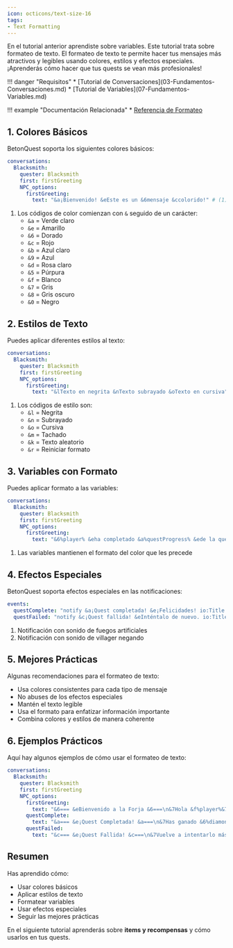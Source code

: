 ```yaml
---
icon: octicons/text-size-16
tags:
- Text Formatting
---
```


En el tutorial anterior aprendiste sobre variables. Este tutorial trata sobre formateo de texto.
El formateo de texto te permite hacer tus mensajes más atractivos y legibles usando colores, estilos y efectos especiales.
¡Aprenderás cómo hacer que tus quests se vean más profesionales!

<div class="grid" markdown>
!!! danger "Requisitos"
    * [Tutorial de Conversaciones](03-Fundamentos-Conversaciones.md)
    * [Tutorial de Variables](07-Fundamentos-Variables.md)

!!! example "Documentación Relacionada"
    * [Referencia de Formateo](../../../Documentation/Features/Message-Formatting.md)
</div>

## 1. Colores Básicos

BetonQuest soporta los siguientes colores básicos:

``` YAML title="conversations.yml" linenums="1"
conversations:
  Blacksmith:
    quester: Blacksmith
    first: firstGreeting
    NPC_options:
      firstGreeting:
        text: "&a¡Bienvenido! &eEste es un &6mensaje &ccolorido!" # (1)!
```

1. Los códigos de color comienzan con `&` seguido de un carácter:
   - `&a` = Verde claro
   - `&e` = Amarillo
   - `&6` = Dorado
   - `&c` = Rojo
   - `&b` = Azul claro
   - `&9` = Azul
   - `&d` = Rosa claro
   - `&5` = Púrpura
   - `&f` = Blanco
   - `&7` = Gris
   - `&8` = Gris oscuro
   - `&0` = Negro

## 2. Estilos de Texto

Puedes aplicar diferentes estilos al texto:

``` YAML title="conversations.yml" linenums="1"
conversations:
  Blacksmith:
    quester: Blacksmith
    first: firstGreeting
    NPC_options:
      firstGreeting:
        text: "&lTexto en negrita &nTexto subrayado &oTexto en cursiva" # (1)!
```

1. Los códigos de estilo son:
   - `&l` = Negrita
   - `&n` = Subrayado
   - `&o` = Cursiva
   - `&m` = Tachado
   - `&k` = Texto aleatorio
   - `&r` = Reiniciar formato

## 3. Variables con Formato

Puedes aplicar formato a las variables:

``` YAML title="conversations.yml" linenums="1"
conversations:
  Blacksmith:
    quester: Blacksmith
    first: firstGreeting
    NPC_options:
      firstGreeting:
        text: "&6%player% &eha completado &a%questProgress% &ede la quest!" # (1)!
```

1. Las variables mantienen el formato del color que les precede

## 4. Efectos Especiales

BetonQuest soporta efectos especiales en las notificaciones:

``` YAML title="events.yml" linenums="1"
events:
  questComplete: "notify &a¡Quest completada! &e¡Felicidades! io:Title sound:firework_rocket" # (1)!
  questFailed: "notify &c¡Quest fallida! &eInténtalo de nuevo. io:Title sound:entity_villager_no" # (2)!
```

1. Notificación con sonido de fuegos artificiales
2. Notificación con sonido de villager negando

## 5. Mejores Prácticas

Algunas recomendaciones para el formateo de texto:

* Usa colores consistentes para cada tipo de mensaje
* No abuses de los efectos especiales
* Mantén el texto legible
* Usa el formato para enfatizar información importante
* Combina colores y estilos de manera coherente

## 6. Ejemplos Prácticos

Aquí hay algunos ejemplos de cómo usar el formateo de texto:

``` YAML title="conversations.yml" linenums="1"
conversations:
  Blacksmith:
    quester: Blacksmith
    first: firstGreeting
    NPC_options:
      firstGreeting:
        text: "&6=== &eBienvenido a la Forja &6===\n&7Hola &f%player%&7, ¿en qué puedo ayudarte hoy?"
      questComplete:
        text: "&a=== &e¡Quest Completada! &a===\n&7Has ganado &6%diamonds% &7diamantes."
      questFailed:
        text: "&c=== &e¡Quest Fallida! &c===\n&7Vuelve a intentarlo más tarde."
```

## Resumen

Has aprendido cómo:
* Usar colores básicos
* Aplicar estilos de texto
* Formatear variables
* Usar efectos especiales
* Seguir las mejores prácticas

En el siguiente tutorial aprenderás sobre **items y recompensas** y cómo usarlos en tus quests. 